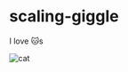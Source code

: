 # scaling-giggle

I love :cat:s

![cat](https://icatcare.org/app/uploads/2018/07/Thinking-of-getting-a-cat.png)
